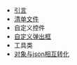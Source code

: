 
* [引言](README.md)
* [清单文件](app/src/main/AndroidManifest.xml)
* 自定义控件
* [自定义弹出框](app/src/main/java/com/yikang/heartmark/widget/MyDialog.java)
* 工具类
* [对象与json相互转化](app/src/main/java/com/yuzhi/framework/util/JsonUtil.java)



